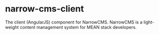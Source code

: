 # narrow-cms-client

The client (AngularJS) component for NarrowCMS. NarrowCMS is a light-weight content management system for MEAN stack developers.
